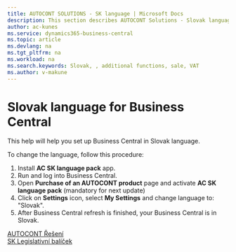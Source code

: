 ```yaml
---
title: AUTOCONT SOLUTIONS - SK language | Microsoft Docs
description: This section describes AUTOCONT Solutions - Slovak language
author: ac-kunes
ms.service: dynamics365-business-central
ms.topic: article
ms.devlang: na
ms.tgt_pltfrm: na
ms.workload: na
ms.search.keywords: Slovak, , additional functions, sale, VAT
ms.author: v-makune
---
```


# Slovak language for Business Central

This help will help you set up Business Central in Slovak language.

To change the language, follow this procedure:

1.	Install **AC SK language pack** app.
2.	Run and log into Business Central.
3.  Open **Purchase of an AUTOCONT product** page and activate **AC SK language pack** (mandatory for next update)
4.	Click on **Settings** icon, select **My Settings** and change language to: "Slovak".
5.	After Business Central refresh is finished, your Business Central is in Slovak.


[AUTOCONT Řešení](../index.md)  
[SK Legislativní balíček](ac-sk-legislative-pack.md)
